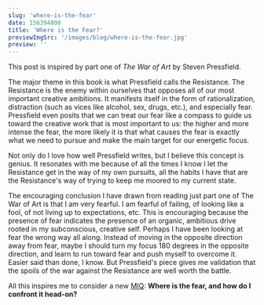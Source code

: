 ```yaml
---
slug: 'where-is-the-fear'
date: 156394800
title: 'Where is the Fear?'
previewImgSrc: '/images/blog/where-is-the-fear.jpg'
preview: ''
---
```


This post is inspired by part one of <i>The War of Art</i> by Steven Pressfield.

The major theme in this book is what Pressfield calls the Resistance. The Resistance is the enemy within ourselves that opposes all of our most important creative ambitions. It manifests itself in the form of rationalization, distraction (such as vices like alcohol, sex, drugs, etc.), and especially fear. Pressfield even posits that we can treat our fear like a compass to guide us toward the creative work that is most important to us: the higher and more intense the fear, the more likely it is that what causes the fear is exactly what we need to pursue and make the main target for our energetic focus.

Not only do I love how well Pressfield writes, but I believe this concept is genius. It resonates with me because of all the times I know I let the Resistance get in the way of my own pursuits, all the habits I have that are the Resistance's way of trying to keep me moored to my current state.

The encouraging conclusion I have drawn from reading just part one of The War of Art is that I am very fearful. I am fearful of failing, of looking like a fool, of not living up to expectations, etc. This is encouraging because the presence of fear indicates the presence of an organic, ambitious drive rooted in my subconscious, creative self. Perhaps I have been looking at fear the wrong way all along. Instead of moving in the opposite direction away from fear, maybe I should turn my focus 180 degrees in the opposite direction, and learn to run toward fear and push myself to overcome it. Easier said than done, I know. But Pressfield's piece gives me validation that the spoils of the war against the Resistance are well worth the battle.

All this inspires me to consider a new [MIQ](/posts/the-most-important-question): <b>Where is the fear, and how do I confront it head-on?</b>
